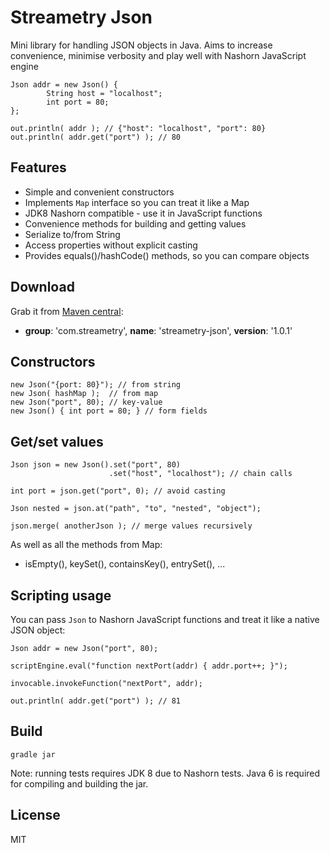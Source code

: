 # Streametry Json

Mini library for handling JSON objects in Java. Aims to increase convenience, minimise verbosity and play well with Nashorn JavaScript engine

    Json addr = new Json() {
    		String host = "localhost";
    		int port = 80;    };
    
    out.println( addr ); // {"host": "localhost", "port": 80}
    out.println( addr.get("port") ); // 80


## Features

 - Simple and convenient constructors
 - Implements `Map` interface so you can treat it like a Map
 - JDK8 Nashorn compatible - use it in JavaScript functions
 - Convenience methods for building and getting values
 - Serialize to/from String
 - Access properties without explicit casting
 - Provides equals()/hashCode() methods, so you can compare objects

## Download

Grab it from [Maven central](http://search.maven.org/#search%7Cga%7C1%7Cstreametry-json):

- **group**: 'com.streametry', **name**: 'streametry-json', **version**: '1.0.1'

## Constructors

    new Json("{port: 80}"); // from string
    new Json( hashMap );  // from map
    new Json("port", 80); // key-value
    new Json() { int port = 80; } // form fields 
## Get/set values

    Json json = new Json().set("port", 80)
                          .set("host", "localhost"); // chain calls
    
    int port = json.get("port", 0); // avoid casting 
     
    Json nested = json.at("path", "to", "nested", "object");
    
    json.merge( anotherJson ); // merge values recursively

As well as all the methods from Map:

   - isEmpty(), keySet(), containsKey(), entrySet(), ...
    
## Scripting usage

You can pass `Json` to Nashorn JavaScript functions and treat it like a native JSON object:

    Json addr = new Json("port", 80);

    scriptEngine.eval("function nextPort(addr) { addr.port++; }");

    invocable.invokeFunction("nextPort", addr);
		
    out.println( addr.get("port") ); // 81
             
## Build

    gradle jar
    
Note: running tests requires JDK 8 due to Nashorn tests. Java 6 is required for compiling and building the jar.

## License

MIT


